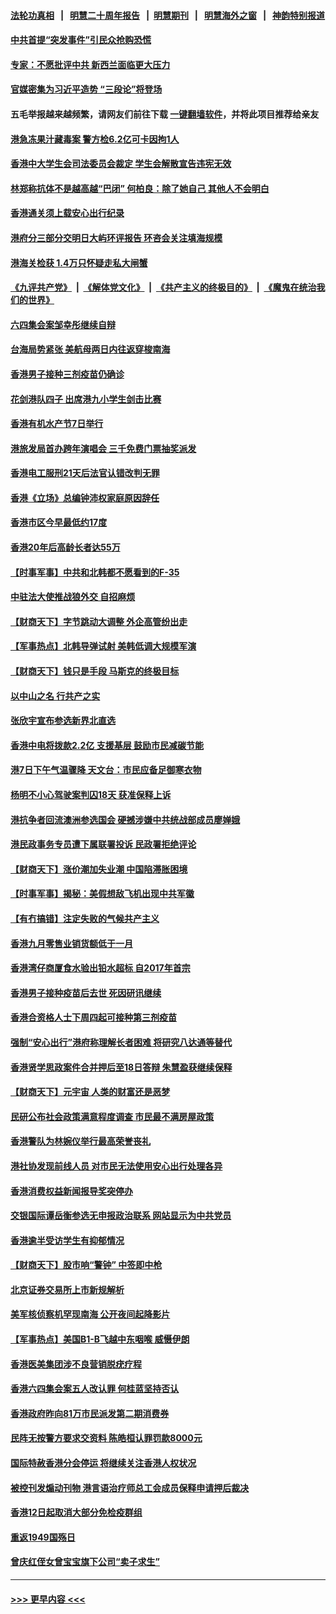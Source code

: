 #### [法轮功真相](https://github.com/gfw-breaker/truth/blob/master/README.md?t=0) &nbsp;&nbsp;|&nbsp;&nbsp; [明慧二十周年报告](https://github.com/gfw-breaker/mh-reports/blob/master/README.md?t=0) &nbsp;&nbsp;|&nbsp;&nbsp;[明慧期刊](https://github.com/gfw-breaker/mh-qikan) &nbsp;&nbsp;|&nbsp;&nbsp; [明慧海外之窗](https://github.com/gfw-breaker/mh-news/blob/master/README.md?t=0) &nbsp;&nbsp;|&nbsp;&nbsp; [神韵特别报道](https://github.com/gfw-breaker/mh-news/blob/master/shenyun.md?t=0)
#### [中共首提“突发事件”引民众抢购恐慌](../pages/nsc415/n13363973.md?t=11091601) 
#### [专家：不愿批评中共 新西兰面临更大压力](../pages/nsc415/n13363844.md?t=11091601) 
#### [官媒密集为习近平造势 “三段论”将登场](../pages/nsc415/n13363764.md?t=11091601) 
#### 五毛举报越来越频繁，请网友们前往下载 [一键翻墙软件](https://github.com/gfw-breaker/ssr-accounts)，并将此项目推荐给亲友
#### [港急冻果汁藏毒案 警方检6.2亿可卡因拘1人](../pages/nsc415/n13363642.md?t=11091601) 
#### [香港中大学生会司法委员会裁定 学生会解散宣告违宪无效](../pages/nsc415/n13363636.md?t=11091601) 
#### [林郑称抗体不是越高越“巴闭” 何柏良：除了她自己 其他人不会明白](../pages/nsc415/n13363626.md?t=11091601) 
#### [香港通关须上载安心出行纪录](../pages/nsc415/n13363599.md?t=11091601) 
#### [港府分三部分交明日大屿环评报告 环咨会关注填海规模](../pages/nsc415/n13363553.md?t=11091601) 
#### [港海关检获 1.4万只怀疑走私大闸蟹](../pages/nsc415/n13363544.md?t=11091601) 
#### [《九评共产党》](https://github.com/begood0513/9ping.md/blob/master/README.md) &nbsp;|&nbsp; [《解体党文化》](../../../../jtdwh.md/blob/master/README.md)  &nbsp;|&nbsp; [《共产主义的终极目的》](../../../../gczydzjmd.md/blob/master/README.md) &nbsp;|&nbsp; [《魔鬼在统治我们的世界》](../../../../mgztzwmdsj.md/blob/master/README.md) 
#### [六四集会案邹幸彤继续自辩](../pages/nsc415/n13363503.md?t=11091601) 
#### [台海局势紧张 美航母两日内往返穿梭南海](../pages/nsc415/n13360836.md?t=11091601) 
#### [香港男子接种三剂疫苗仍确诊](../pages/nsc415/n13360413.md?t=11091601) 
#### [花剑港队四子 出席港九小学生剑击比赛](../pages/nsc415/n13360397.md?t=11091601) 
#### [香港有机水产节7日举行](../pages/nsc415/n13360391.md?t=11091601) 
#### [港旅发局首办跨年演唱会 三千免费门票抽奖派发](../pages/nsc415/n13360387.md?t=11091601) 
#### [香港电工服刑21天后法官认错改判无罪](../pages/nsc415/n13360373.md?t=11091601) 
#### [香港《立场》总编钟沛权家庭原因辞任](../pages/nsc415/n13360371.md?t=11091601) 
#### [香港市区今早最低约17度](../pages/nsc415/n13360347.md?t=11091601) 
#### [香港20年后高龄长者达55万](../pages/nsc415/n13360299.md?t=11091601) 
#### [【时事军事】中共和北韩都不愿看到的F-35](../pages/nsc415/n13358318.md?t=11091601) 
#### [中驻法大使推战狼外交 自招麻烦](../pages/nsc415/n13356374.md?t=11091601) 
#### [【财商天下】字节跳动大调整 外企高管纷出走](../pages/nsc415/n13358077.md?t=11091601) 
#### [【军事热点】北韩导弹试射 美韩低调大规模军演](../pages/nsc415/n13356591.md?t=11091601) 
#### [【财商天下】钱只是手段 马斯克的终极目标](../pages/nsc415/n13356540.md?t=11091601) 
#### [以中山之名 行共产之实](../pages/nsc415/n13346437.md?t=11091601) 
#### [张欣宇宣布参选新界北直选](../pages/nsc415/n13354577.md?t=11091601) 
#### [香港中电将拨款2.2亿 支援基层 鼓励市民减碳节能](../pages/nsc415/n13354550.md?t=11091601) 
#### [港7日下午气温骤降 天文台：市民应备足御寒衣物](../pages/nsc415/n13354515.md?t=11091601) 
#### [杨明不小心驾驶案判囚18天 获准保释上诉](../pages/nsc415/n13354534.md?t=11091601) 
#### [港抗争者回流澳洲参选国会 硬撼涉嫌中共统战部成员廖婵娥](../pages/nsc415/n13354516.md?t=11091601) 
#### [港民政事务专员遭下属联署投诉 民政署拒绝评论](../pages/nsc415/n13354489.md?t=11091601) 
#### [【财商天下】涨价潮加失业潮 中国陷滞胀困境](../pages/nsc415/n13353803.md?t=11091601) 
#### [【时事军事】揭秘：美假想敌飞机出现中共军徽](../pages/nsc415/n13351304.md?t=11091601) 
#### [【有冇搞错】注定失败的气候共产主义](../pages/nsc415/n13351534.md?t=11091601) 
#### [香港九月零售业销货额低于一月](../pages/nsc415/n13352072.md?t=11091601) 
#### [香港湾仔商厦食水验出铅水超标 自2017年首宗](../pages/nsc415/n13352068.md?t=11091601) 
#### [香港男子接种疫苗后去世 死因研讯继续](../pages/nsc415/n13352038.md?t=11091601) 
#### [香港合资格人士下周四起可接种第三剂疫苗](../pages/nsc415/n13352000.md?t=11091601) 
#### [强制“安心出行”港府称理解长者困难 将研究八达通等替代](../pages/nsc415/n13351983.md?t=11091601) 
#### [香港贤学思政案件合并押后至18日答辩 朱慧盈获继续保释](../pages/nsc415/n13351969.md?t=11091601) 
#### [【财商天下】元宇宙 人类的财富还是恶梦](../pages/nsc415/n13351165.md?t=11091601) 
#### [民研公布社会政策满意程度调查 市民最不满房屋政策](../pages/nsc415/n13349190.md?t=11091601) 
#### [香港警队为林婉仪举行最高荣誉丧礼](../pages/nsc415/n13349179.md?t=11091601) 
#### [港社协发现前线人员 对市民无法使用安心出行处理各异](../pages/nsc415/n13349160.md?t=11091601) 
#### [香港消费权益新闻报导奖突停办](../pages/nsc415/n13349117.md?t=11091601) 
#### [交银国际谭岳衡参选无申报政治联系 网站显示为中共党员](../pages/nsc415/n13349102.md?t=11091601) 
#### [香港逾半受访学生有抑郁情况](../pages/nsc415/n13349057.md?t=11091601) 
#### [【财商天下】股市响“警钟” 中签即中枪](../pages/nsc415/n13348797.md?t=11091601) 
#### [北京证券交易所上市新规解析](../pages/nsc415/n13348292.md?t=11091601) 
#### [美军核侦察机罕现南海 公开夜间起降影片](../pages/nsc415/n13347999.md?t=11091601) 
#### [【军事热点】美国B1-B飞越中东咽喉 威慑伊朗](../pages/nsc415/n13345196.md?t=11091601) 
#### [香港医美集团涉不良营销脱疣疗程](../pages/nsc415/n13346613.md?t=11091601) 
#### [香港六四集会案五人改认罪 何桂蓝坚持否认](../pages/nsc415/n13346589.md?t=11091601) 
#### [香港政府昨向81万市民派发第二期消费券](../pages/nsc415/n13346579.md?t=11091601) 
#### [民阵无按警方要求交资料 陈皓桓认罪罚款8000元](../pages/nsc415/n13346565.md?t=11091601) 
#### [国际特赦香港分会停运 将继续关注香港人权状况](../pages/nsc415/n13346542.md?t=11091601) 
#### [被控刊发煽动刊物 港言语治疗师总工会成员保释申请押后裁决](../pages/nsc415/n13346502.md?t=11091601) 
#### [香港12日起取消大部分免检疫群组](../pages/nsc415/n13346496.md?t=11091601) 
#### [重返1949国殇日](../pages/nsc415/n13346372.md?t=11091601) 
#### [曾庆红侄女曾宝宝旗下公司“卖子求生”](../pages/nsc415/n13343900.md?t=11091601) 

----
#### [ >>> 更早内容 <<< ](../indexes/nsc415-earlier.md)
